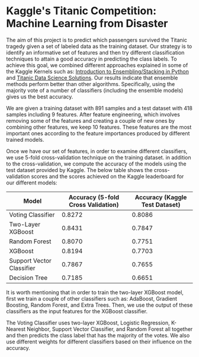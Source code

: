 # Kaggle's Titanic Competition: Machine Learning from Disaster

The aim of this project is to predict which passengers survived the Titanic tragedy given a set of labeled data as the training dataset. Our strategy is to identify an informative set of features and then try different classification techniques to attain a good accuracy in predicting the class labels. To achieve this goal, we combined different approaches explained in some of the Kaggle Kernels such as: <a href="https://www.kaggle.com/arthurtok/introduction-to-ensembling-stacking-in-python" target="_blank"> Introduction to Ensembling/Stacking in Python </a> and <a href="https://www.kaggle.com/startupsci/titanic-data-science-solutions" target="_blank"> Titanic Data Science Solutions</a>. Our results indicate that ensemble methods perform better than other algorithms. Specifically, using the majority vote of a number of classifiers (including the ensemble models) gives us the best accuracy.

We are given a training dataset with 891 samples and a test dataset with 418 samples including 9 features. After feature engineering, which involves removing some of the features and creating a couple of new ones by combining other features, we keep 10 features. These features are the most important ones according to the feature importances produced by different trained models.

Once we have our set of features, in order to examine different classifiers, we use 5-fold cross-validation technique on the training dataset. in addition to the cross-validation, we compute the accuracy of the models using the test dataset provided by Kaggle. The below table shows the cross-validation scores and the scores achieved on the Kaggle leaderboard for our different models:

| Model | Accuracy (5-fold Cross Validation) | Accuracy (Kaggle Test Dataset) |
| ----- | ---------------------------------- | ------------------------------ |
| Voting Classifier | 0.8272 | 0.8086 |
| Two-Layer XGBoost | 0.8431 | 0.7847 |
| Random Forest | 0.8070 | 0.7751 |
| XGBoost | 0.8194 | 0.7703 |
| Support Vector Classifier | 0.7867 | 0.7655 |
| Decision Tree | 0.7185 | 0.6651 |

It is worth mentioning that in order to train the two-layer XGBoost model, first we train a couple of other classifiers such as: AdaBoost, Gradient Boosting, Random Forest, and Extra Trees. Then, we use the output of these classifiers as the input features for the XGBoost classifier. 

The Voting Classifier uses two-layer XGBoost, Logistic Regression, K-Nearest Neighbor, Support Vector Classifier, and Random Forest all together and then predicts the class label that has the majority of the votes. We also use different weights for different classifiers based on their influence on the accuracy.
